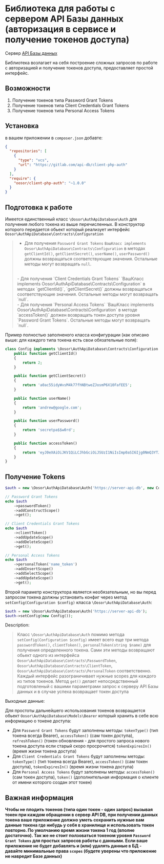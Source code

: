 # Библиотека для работы с сервером API Базы данных (авторизация в сервисе и получение токенов доступа)

Сервер [API Базы данных](https://gitlab.com/api-db/server)

Библиотека возлагает на себя построение сложных запросов по работе с авторизацией и получение токенов доступа, предоставляет
простой интерфейс.

## Возможности

1. Получение токенов типа Password Grant Tokens
2. Получение токенов типа Client Credentials Grant Tokens
4. Получение токенов типа Personal Access Tokens

## Установка 

в вашем приложении в `composer.json` добавте:
```json
{
  "repositories": [
    {
      "type": "vcs",
      "url": "https://gitlab.com/api-db/client-php-auth"
    }
  ],
  "require": {
    "oosor/client-php-auth": "~1.0.0"
  }
}
```

## Подготовка к работе

Имеется единственный класс `\Oosor\AuthApiDatabase\Auth` для получения любого токена из выше перечисленных.
В конструктор которого передается обьект который реализует интерфейс `Oosor\AuthApiDatabase\Contracts\Configuration`

> - Для получения `Password Grant Tokens` `ВашКласс implements Oosor\AuthApiDatabase\Contracts\Configuration`
> в методах `getClientId()`, `getClientSecret()`, `userName()`, `userPassword()` должны возвращаться соответствующие значения.
> Остальные методы могут возвращать `null`.
> <br>
> - Для получения `Client Credentials Grant Tokens` `ВашКласс implements Oosor\AuthApiDatabase\Contracts\Configuration`
> в методах `getClientId()`, `getClientSecret()` должны возвращаться соответствующие значения.
> Остальные методы могут возвращать `null`.
> <br>
> - Для получения `Personal Access Tokens` `ВашКласс implements Oosor\AuthApiDatabase\Contracts\Configuration`
> в методе `accessToken()` должен возвращать токен доступа уровня `Password Grant Tokens`.
> Остальные методы могут возвращать `null`.

Пример полностью заполненого класса конфигурации (как описано выше: для каждого типа токена есть свои обязательные поля):
```php
class Config implements \Oosor\AuthApiDatabase\Contracts\Configuration {
    public function getClientId()
    {
        return 2;
    }

    public function getClientSecret()
    {
        return 'a0ac55idyWvsM4k77fhNBtweZJosmP6X10FafEE5';
    }

    public function userName()
    {
        return 'andrew@google.com';
    }

    public function userPassword()
    {
        return 'secretpa$$w0rd';
    }

    public function accessToken()
    {
        return 'eyJ0eXAiOiJKV1QiLCJhbGciOiJSUzI1NiIsImp0aSI6Ijg0NmQ3YTJjZWFmNjliOTU3NDkzMmVhYWJmZjk2NjZhYjZhMTYxMWMyZmI5YmJlM2UzODlkYzE2ZmM5NWIzMDlmMzk0NGRlMzY0MTI0Yjk2In0.eyJhdWQiOiIyIiwianRpIjoiODQ2ZDdhMmNlYWY2OWI5NTc0OTMyZWFhYmZmOTY2NmFiNmExNjExYzJmYjliYmUzZTM4OWRjMTZmYzk1YjMwOWYzOTQ0ZGUzNjQxMjRiOTYiLCJpYXQiOjE1NjM2MzE4OTEsIm5iZiI6MTU2MzYzMTg5MSwiZXhwIjoxNTk1MjU0MjkxLCJzdWIiOiIxIiwic2NvcGVzIjpbImNvbnN0cnVjdCJdfQ.gggBkqiThcCYQXOow8KJYp-BV4LI5cJzVzI65MTthdCCFWN9fgAce6PNXaVkiqPXOEvFzemZ9Vr-MH45VcqbXHucDrIOGgsmtDbA0ggCP0Sk-nu6CGYnAEC_zR6ewLowQxnDkpJ6HMAiqYTGL-fSwOleTGYlIh8CErT22Dh8qAskfdW0SDrK7z42nA2fojLMXYiO1z-vRI54_lwtb0pHP4tcMLXJlUr3eE_ztjfksNIhBt9OPbbf1KGPy3kzEL4W18l5c0FyGzvhY8PxeRzclB4X7LvlliH28hSw5nACL7Pbc0c0To1jH-1WsrNJQ_7DGP8-uK4qMufeEcSV01IkndaUyMlB06O1sPlc2_pdi6Rnxm6f9oVtQ-i4k8SvexG0lh6KTtraOWJXOmLZTwmszHVzeqqui6WBxruKabRmXPh2xV2cIa8SAxP5MqxLv-UEVGnl0cNtS9VEc-tJ3uqHxS9_x8PFanllyK1XQsKqq3UFD96LT05em3chahYnu2nFTWSx3tvF4vRMYfArJOCU7QjfBtkiOA7WOdLX7zw67Rc13Bg1tZnNkFuNLWjqpjtQog9PIaDIMvnZ_z9s6rIwpgE1yp-3vza6Y1Gm72FD8SyDpxov3U2vK1uostfB7pJUUI8cI-DOss4ZYTAbquRSzO2ul2pjJnR5OpXAISPWvjs';
    }
}
```

## Получение Tokens

```php
$auth = new \Oosor\AuthApiDatabase\Auth('https://server-api-db', new ConfigClient());

// Password Grant Tokens
echo $auth
    ->passwordToken()
    ->addConstructScope()
    ->get();

// Client Credentials Grant Tokens
echo $auth
    ->clientToken()
    ->addUpdateScope()
    ->addDeleteScope()
    ->get();

// Personal Access Tokens
echo $auth
    ->personalToken('name_token')
    ->addInsertScope()
    ->addSelectScope()
    ->addUpdateScope()
    ->get();
```

Второй параметр конструктора является необязательным, но вы перед запросом токена должны установить конфиг
через метод `setConfig(Configuration $config)` класса `\Oosor\AuthApiDatabase\Auth`:
```php
$auth = new \Oosor\AuthApiDatabase\Auth('https://server-api-db');
$auth->setConfig(new Config());
```

Description:
> Класс `\Oosor\AuthApiDatabase\Auth` помимо метода `setConfig(Configuration $config)` имеет всего еще три 
метода `passwordToken()`, `clientToken()`, `personalToken(string $name)` для получения определенного токена.
Сами эти методы возвращают обьект одного из интерфейса `Oosor\AuthApiDatabase\Contracts\PasswordToken`, 
`Oosor\AuthApiDatabase\Contracts\ClientToken`, `Oosor\AuthApiDatabase\Contracts\PersonalToken` соответственно.
Каждый интерфейс разограничивает нужные scopes для каждого из типов токенов. Метод `get()` делает непосредственный
подготовленый с вашими параметрами запрос к серверу API Базы данных и в случае успеха возвращает токен доступа


Выходные данные:

Для простоты дальнейшего использования токенов возвращается обьект `Oosor\AuthApiDatabase\Models\Bearer`
который хранить в себе всю информацию о токене доступа:
- Для `Password Grant Tokens` будут заполнены методы:
 `tokenType()` (тип токена всегда Bearer),
 `accessToken()` (сам токен доступа),
 `refreshToken()` (токен обновления - для простого запроса нового токена доступа если старый скоро просрочится)
 `tokenExpiresIn()` (время жизни токена доступа)
- Для `Client Credentials Grant Tokens` будут заполнены методы:
 `tokenType()` (тип токена всегда Bearer),
 `accessToken()` (сам токен доступа),
 `tokenExpiresIn()` (время жизни токена доступа)
- Для `Personal Access Tokens` будут заполнены методы:
 `accessToken()` (сам токен доступа),
 `token()` (дополнительная информация о клиенте от имени которого создан этот токен)

## Важная информация 
**Чтобы не плодить токенов (типа один токен - один запрос) вызывая токен при каждом обращении в сервер API DB,
при получении данных токена ваше приложение должно уметь сохранить нужные вам данные токена где нибудь у себя в хранилище
и использовать токен повторно. По умолчанию время жизни токена 1 год (вполне достаточно). Так же не стоит ползоваться токеном уровня `Password Grant Tokens` для 
простых запросов работы с данными. Если ваше приложение не будет добавлять и (или) удалять данные в БД -
давайте минимальные права `scopes` (будете уверены что приложение не навредит Базе данных)** 